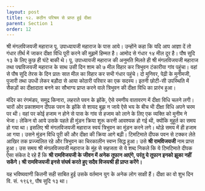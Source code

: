 ```yaml
---
layout: post
title: १२. कठीन परिश्रम से प्राप्त हुई दीक्षा
parent: Section 1
order: 12
---
```


श्री मंगलविजयजी महाराज पू. उपाध्यायजी महाराज के पास आये। उन्होंने कहा कि यदि आप आज्ञा दें तो गंधार तीर्थ में जाकर दीक्षा विधि पूरी करने की मुझमें हिम्मत है। आमोद से गंधार १४ मील दूर है। पौष सुदि १३ के लिए कुछ ही घंटे बाकी थे। पू. उपाध्यायजी महाराज की अनुमति मिलते ही श्री मंगलविजयजी महाराज तथा पद्मविजयजी महाराज के साथ उसी दिन शाम को ७ मील विहार कर त्रिभुवन टंकारीया गांव पहुंचा। वहां से पौष सुदि तेरस के दिन प्रातः सात मील का विहार कर सभी गंधार पहुंचे। दो मुनिवर, पेढ़ी के मुनीमजी, पुजारी तथा उपधी लेकर बड़ौदा से आया कोठारी परिवार का एक सदस्य। इतनी छोटी-सी उपस्थिति में सैकड़ों का दीक्षादाता बनने का सौभाग्य प्राप्त करने वाले त्रिभुवन की दीक्षा विधि का प्रारंभ हुआ।

मंदिर का रंगमंडप, समुद्र किनारा, लहराते पवन के झोंके, ऐसे रमणीय वातावरण में दीक्षा विधि चलने लगी। चारों ओर प्रकाशमान दीपक पवन के झोंके से शायद बुझ न जाये ऐसे भय के बीच भी दीक्षा विधि अपने चरम पर थी। वहां पर कोई हजाम न होने से पास के गांव से हजाम को लाने के लिए एक व्यक्ति को मुनीम ने भेजा। लेकिन वो आये उसके पहले ही मुंडन क्रिया शुरू करनी आवश्यक हो गई थी, क्योंकि मुहूर्त का समय हो गया था। इसलिए श्री मंगलविजयजी महाराज स्वयं त्रिभुवन का मुंडन करने लगे। थोड़े समय में ही हजाम आ गया। उसने मुंडन विधि पूरी की और दीक्षा की क्रिया आगे बढ़ी। टिमटिमाते दीपक पवन से टक्कर लेते आखिर तक प्रज्ज्वलित रहे और त्रिभुवन का चिरकालीन स्वप्न सिद्ध हुआ। उसे **श्री रामविजयजी** नाम प्राप्त हुआ। उस समय श्री मंगलविजयजी महाराज के मुंह से सहजता से ये शब्द निकले कि ये टिमटिमाते दीपक ऐसा संकेत दे रहे हैं कि **श्री रामविजयजी के जीवन में अनेक तूफान आएंगे, परंतु ये तूफान इनको झुका नहीं सकेंगे। श्री रामविजयजी इनसे संघर्ष करते हुए सदैव विजयश्री ही प्राप्त करेंगे।**

यह भविष्यवाणी कितनी सही साबित हुई उसके वर्तमान युग के अनेक लोग साक्षी हैं। दीक्षा का वो शुभ दिन वि. सं. १९६९, पौष सुदि १३ था।
